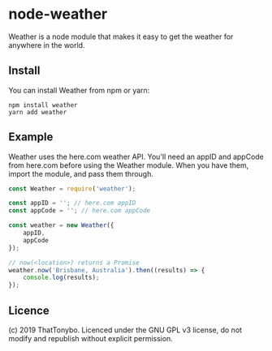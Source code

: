 # node-weather
Weather is a node module that makes it easy to get the weather for anywhere in the world.

## Install
You can install Weather from npm or yarn:
```
npm install weather
yarn add weather
```

## Example
Weather uses the here.com weather API. You'll need an appID and appCode from here.com before using the Weather module. When you have them, import the module, and pass them through.
```js
const Weather = require('weather');

const appID = ''; // here.com appID
const appCode = ''; // here.com appCode

const weather = new Weather({
    appID,
    appCode
});

// now(<location>) returns a Promise
weather.now('Brisbane, Australia').then((results) => {
    console.log(results);
});
```

## Licence
(c) 2019 ThatTonybo. Licenced under the GNU GPL v3 license, do not modify and republish without explicit permission.